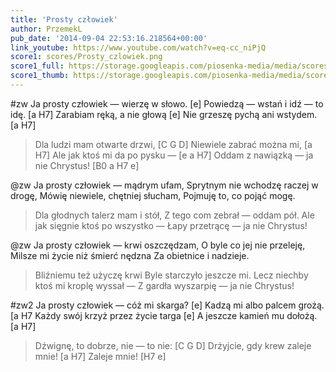 ```yaml
---
title: 'Prosty człowiek'
author: PrzemekL
pub_date: '2014-09-04 22:53:16.218564+00:00'
link_youtube: https://www.youtube.com/watch?v=eq-cc_niPjQ
score1: scores/Prosty_czlowiek.png
score1_full: https://storage.googleapis.com/piosenka-media/media/scores/Prosty_czlowiek.png
score1_thumb: https://storage.googleapis.com/piosenka-media/media/scores/Prosty_czlowiek.png.180x0_q85_upscale.jpg
---
```


#zw
Ja prosty człowiek — wierzę w słowo. [e]
Powiedzą — wstań i idź — to idę. [a H7]
Zarabiam ręką, a nie głową [e]
Nie grzeszę pychą ani wstydem. [a H7]
>Dla ludzi mam otwarte drzwi, [C G D]
>Niewiele zabrać można mi, [a H7]
>Ale jak ktoś mi da po pysku — [e a H7]
>Oddam z nawiązką — ja nie Chrystus! [B0 a H7 e]

@zw
Ja prosty człowiek — mądrym ufam,
Sprytnym nie wchodzę raczej w drogę,
Mówię niewiele, chętniej słucham,
Pojmuję to, co pojąć mogę.
>Dla głodnych talerz mam i stół,
>Z tego com zebrał — oddam pół.
>Ale jak sięgnie ktoś po wszystko —
>Łapy przetrącę — ja nie Chrystus!

@zw
Ja prosty człowiek — krwi oszczędzam,
O byle co jej nie przeleję,
Milsze mi życie niż śmierć nędzna
Za obietnice i nadzieje.
>Bliźniemu też użyczę krwi
>Byle starczyło jeszcze mi.
>Lecz niechby ktoś mi kroplę wyssał —
>Z gardła wyszarpię — ja nie Chrystus!

#zw2
Ja prosty człowiek — cóż mi skarga? [e]
Kadzą mi albo palcem grożą. [a H7
Każdy swój krzyż przez życie targa [e]
A jeszcze kamień mu dołożą. [a H7]
>Dźwignę, to dobrze, nie — to nie: [C G D]
>Drżyjcie, gdy krew zaleje mnie! [a H7]
>Zaleje mnie! [H7 e]